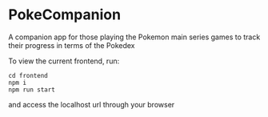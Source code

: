 # PokeCompanion
A companion app for those playing the Pokemon main series games to track their progress in terms of the Pokedex

To view the current frontend, run: 
```
cd frontend
npm i
npm run start
```

and access the localhost url through your browser
